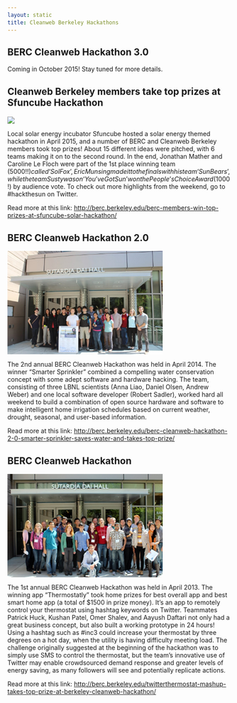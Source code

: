```yaml
---
layout: static
title: Cleanweb Berkeley Hackathons
---
```


## BERC Cleanweb Hackathon 3.0

Coming in October 2015! Stay tuned for more details.

## Cleanweb Berkeley members take top prizes at Sfuncube Hackathon

<img align="center" src="/images/Hack2.jpt" width="350">

Local solar energy incubator Sfuncube hosted a solar energy themed hackathon in April 2015, and a number of BERC and Cleanweb Berkeley members took top prizes! About 15 different ideas were pitched, with 6 teams making it on to the second round. In the end, Jonathan Mather and Caroline Le Floch were part of the 1st place winning team ($5000!!) called ‘SolFox’, Eric Munsing made it to the finals with his team ‘SunBears’, while the team Susty was on ‘You’ve Got Sun’ won the People’s Choice Award ($1000!) by audience vote. To check out more highlights from the weekend, go to #hackthesun on Twitter.

Read more at this link:
<http://berc.berkeley.edu/berc-members-win-top-prizes-at-sfuncube-solar-hackathon/><br>

## BERC Cleanweb Hackathon 2.0

<img align="center" src="/images/Hack2.jpg" width="350">

The 2nd annual BERC Cleanweb Hackathon was held in April 2014. The winner “Smarter Sprinkler” combined a compelling water conservation concept with some adept software and hardware hacking. The team, consisting of three LBNL scientists (Anna Liao, Daniel Olsen, Andrew Weber) and one local software developer (Robert Sadler), worked hard all weekend to build a combination of open source hardware and software to make intelligent home irrigation schedules based on current weather, drought, seasonal, and user-based information.

Read more at this link:
<http://berc.berkeley.edu/berc-cleanweb-hackathon-2-0-smarter-sprinkler-saves-water-and-takes-top-prize/><br>

## BERC Cleanweb Hackathon 

<img align="center" src="/images/Hack1.jpg" width="350">

The 1st annual BERC Cleanweb Hackathon was held in April 2013. The winning app “Thermostatly” took home prizes for best overall app and best smart home app (a total of $1500 in prize money). It’s an app to remotely control your thermostat using hashtag keywords on Twitter. Teammates Patrick Huck, Kushan Patel, Omer Shalev, and Aayush Daftari not only had a great business concept, but also built a working prototype in 24 hours! Using a hashtag such as #inc3 could increase your thermostat by three degrees on a hot day, when the utility is having difficulty meeting load. The challenge originally suggested at the beginning of the hackathon was to simply use SMS to control the thermostat, but the team’s innovative use of Twitter may enable crowdsourced demand response and greater levels of energy saving, as many followers will see and potentially replicate actions.

Read more at this link:
<http://berc.berkeley.edu/twitterthermostat-mashup-takes-top-prize-at-berkeley-cleanweb-hackathon/><br>
